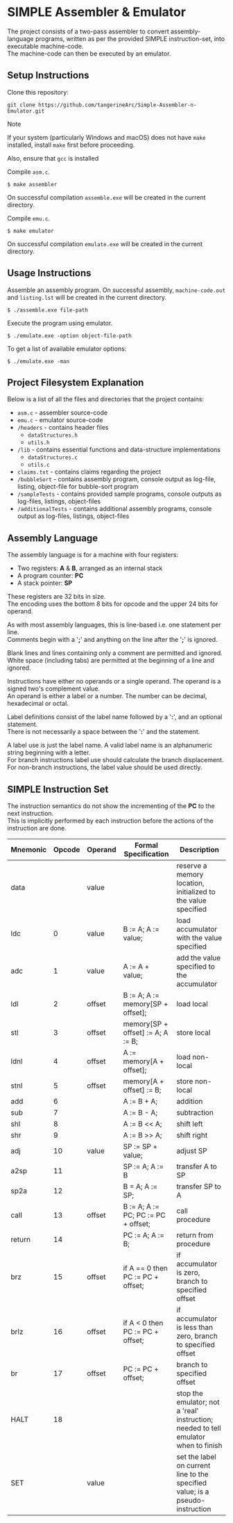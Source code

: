 # SIMPLE Assembler & Emulator

The project consists of a two-pass assembler to convert assembly-language programs, written as per the provided SIMPLE instruction-set, into executable machine-code.  
The machine-code can then be executed by an emulator.

## Setup Instructions
Clone this repository:
```
git clone https://github.com/tangerineArc/Simple-Assembler-n-Emulator.git
```
> [!NOTE]
> If your system (particularly Windows and macOS) does not have `make` installed, install `make` first before proceeding.
>
> Also, ensure that `gcc` is installed

Compile `asm.c`.
```
$ make assembler
```
On successful compilation `assemble.exe` will be created in the current directory.

Compile `emu.c`.
```
$ make emulator
```
On successful compilation `emulate.exe` will be created in the current directory.

## Usage Instructions
Assemble an assembly program. On successful assembly, `machine-code.out` and `listing.lst` will be created in the current directory.
```
$ ./assemble.exe file-path
```
Execute the program using emulator.
```
$ ./emulate.exe -option object-file-path
```
To get a list of available emulator options:
```
$ ./emulate.exe -man
```

## Project Filesystem Explanation
Below is a list of all the files and directories that the project contains:
- `asm.c` - assembler source-code
- `emu.c` - emulator source-code
- `/headers` - contains header files
  - `dataStructures.h`
  - `utils.h`
- `/lib` - contains essential functions and data-structure implementations
  - `dataStructures.c`
  - `utils.c`
- `claims.txt` - contains claims regarding the project
- `/bubbleSort` - contains assembly program, console output as log-file, listing, object-file for bubble-sort program
- `/sampleTests` - contains provided sample programs, console outputs as log-files, listings, object-files
- `/additionalTests` - contains additional assembly programs, console output as log-files, listings, object-files

## Assembly Language
The assembly language is for a machine with four registers:
- Two registers: **A** & **B**, arranged as an internal stack
- A program counter: **PC**
- A stack pointer: **SP**

These registers are 32 bits in size.  
The encoding uses the bottom 8 bits for opcode and the upper 24 bits for operand.  

As with most assembly languages, this is line-based i.e. one statement per line.  
Comments begin with a '**;**' and anything on the line after the '**;**' is ignored.  

Blank lines and lines containing only a comment are permitted and ignored.  
White space (including tabs) are permitted at the beginning of a line and ignored.

Instructions have either no operands or a single operand. The operand is a signed two's complement value.  
An operand is either a label or a number. The number can be decimal, hexadecimal or octal.

Label definitions consist of the label name followed by a '**:**', and an optional statement.  
There is not necessarily a space between the '**:**' and the statement.

A label use is just the label name. A valid label name is an alphanumeric string beginning with a letter.  
For branch instructions label use should calculate the branch displacement.  
For non-branch instructions, the label value should be used directly.

## SIMPLE Instruction Set
The instruction semantics do not show the incrementing of the **PC** to the next instruction.  
This is implicitly performed by each instruction before the actions of the instruction are done. 

| Mnemonic | Opcode | Operand | Formal Specification | Description |
| --- | --- | --- | --- | --- |
| data |  | value | | reserve a memory location, initialized to the value specified |
| ldc | 0 | value | B := A; A := value; | load accumulator with the value specified |
| adc | 1 | value | A := A + value; | add the value specified to the accumulator |
| ldl | 2 | offset | B := A; A := memory[SP + offset]; | load local |
| stl | 3 | offset | memory[SP + offset] := A; A := B; | store local |
| ldnl | 4 | offset | A := memory[A + offset]; | load non-local |
| stnl | 5 | offset | memory[A + offset] := B; | store non-local |
| add | 6 | | A := B + A; | addition |
| sub | 7 | | A := B - A; | subtraction |
| shl | 8 | | A := B << A; | shift left |
| shr | 9 | | A := B >> A; | shift right |
| adj | 10 | value | SP := SP + value; | adjust SP |
| a2sp | 11 | | SP := A; A := B | transfer A to SP |
| sp2a | 12 | | B = A; A := SP; | transfer SP to A |
| call | 13 | offset | B := A; A := PC; PC := PC + offset; | call procedure |
| return | 14 | | PC := A; A := B; | return from procedure |
| brz | 15 | offset | if A == 0 then PC := PC + offset; | if accumulator is zero, branch to specified offset |
| brlz | 16 | offset | if A < 0 then PC := PC + offset; | if accumulator is less than zero, branch to specified offset |
| br | 17 | offset | PC := PC + offset; | branch to specified offset |
| HALT | 18 | | | stop the emulator; not a 'real' instruction; needed to tell emulator when to finish |
| SET | | value | | set the label on current line to the specified value; is a pseudo-instruction |